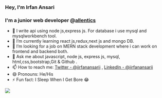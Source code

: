 ###  Hey, I'm Irfan Ansari
### I'm a junior web developer @[allentics](https://allentics.com/)



- 🔭 I write api using node js,express js. For database i use mysql and mysqlworkbench tool. 
- 🌱 I’m currently learning react js,redux,next js and mongo DB.
- 🤔 I’m looking for a job on MERN stack development where i can work on frontend and backend both.
- 💬 Ask me about javascript, node js, express js, mysql, html,css,bootstrap,Git & Github .
- 📫 How to reach me: [Twitter - @iirfanansarii](https://twitter.com/iirfanansarii) , [LinkedIn - @iirfanansarii](https://www.linkedin.com/in/iirfanansarii/) 
- 😄 Pronouns: He/His
- ⚡ Fun fact: I Sleep When I Get Bore 😂

<img src="https://github-readme-stats.vercel.app/api?username=iirfanansarii&&show_icons=true&title_color=ffffff&icon_color=bb2acf&text_color=daf7dc&bg_color=151515">


